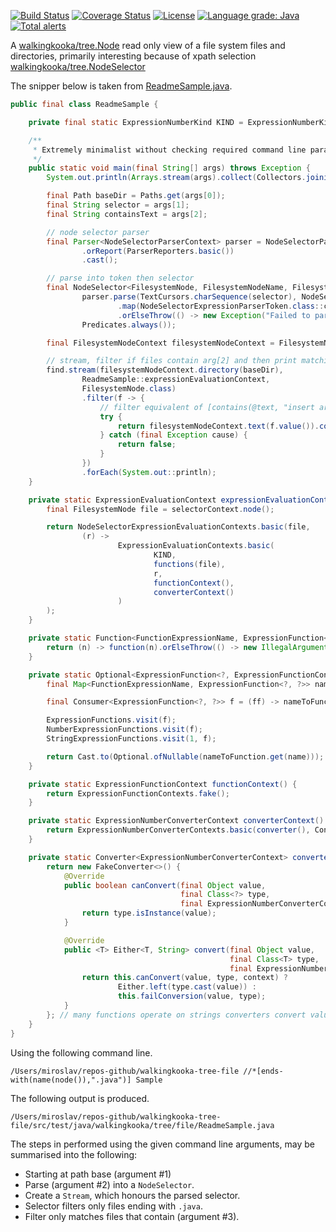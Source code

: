 [![Build Status](https://github.com/mP1/walkingkooka-tree-file/actions/workflows/build.yaml/badge.svg)](https://github.com/mP1/walkingkooka-tree-file/actions/workflows/build.yaml/badge.svg)
[![Coverage Status](https://coveralls.io/repos/github/mP1/walkingkooka-tree-file/badge.svg?branch=master)](https://coveralls.io/github/mP1/walkingkooka-tree-file?branch=master)
[![License](https://img.shields.io/badge/License-Apache%202.0-blue.svg)](https://opensource.org/licenses/Apache-2.0)
[![Language grade: Java](https://img.shields.io/lgtm/grade/java/g/mP1/walkingkooka-tree-file.svg?logo=lgtm&logoWidth=18)](https://lgtm.com/projects/g/mP1/walkingkooka-tree-file/context:java)
[![Total alerts](https://img.shields.io/lgtm/alerts/g/mP1/walkingkooka-tree-file.svg?logo=lgtm&logoWidth=18)](https://lgtm.com/projects/g/mP1/walkingkooka-tree-file/alerts/)



A [walkingkooka/tree.Node](https://github.com/mP1/walkingkooka/blob/master/Node.md) read only view of a file system files and directories, primarily interesting because of xpath selection [walkingkooka/tree.NodeSelector](https://github.com/mP1/walkingkooka/blob/master/src/main/java/walkingkooka/tree/select/NodeSelector.java)

The snipper below is taken from [ReadmeSample.java](https://github.com/mP1/walkingkooka-tree-file/tree/master/src/test/java/walkingkooka/tree/file/ReadmeSample.java).

```java
public final class ReadmeSample {

    private final static ExpressionNumberKind KIND = ExpressionNumberKind.DEFAULT;

    /**
     * Extremely minimalist without checking required command line params are available, and other basics.
     */
    public static void main(final String[] args) throws Exception {
        System.out.println(Arrays.stream(args).collect(Collectors.joining(" ", "Command line args:\n", "\n")));

        final Path baseDir = Paths.get(args[0]);
        final String selector = args[1];
        final String containsText = args[2];

        // node selector parser
        final Parser<NodeSelectorParserContext> parser = NodeSelectorParsers.expression()
                .orReport(ParserReporters.basic())
                .cast();

        // parse into token then selector
        final NodeSelector<FilesystemNode, FilesystemNodeName, FilesystemNodeAttributeName, String> find = FilesystemNode.nodeSelectorExpressionParserToken(
                parser.parse(TextCursors.charSequence(selector), NodeSelectorParserContexts.basic(ExpressionNumberContexts.basic(KIND, MathContext.DECIMAL32)))
                        .map(NodeSelectorExpressionParserToken.class::cast)
                        .orElseThrow(() -> new Exception("Failed to parse selector")),
                Predicates.always());

        final FilesystemNodeContext filesystemNodeContext = FilesystemNodeContexts.basic(baseDir);

        // stream, filter if files contain arg[2] and then print matching files.
        find.stream(filesystemNodeContext.directory(baseDir),
                ReadmeSample::expressionEvaluationContext,
                FilesystemNode.class)
                .filter(f -> {
                    // filter equivalent of [contains(@text, "insert arg2 here"])
                    try {
                        return filesystemNodeContext.text(f.value()).contains(containsText);
                    } catch (final Exception cause) {
                        return false;
                    }
                })
                .forEach(System.out::println);
    }

    private static ExpressionEvaluationContext expressionEvaluationContext(final NodeSelectorContext<FilesystemNode, FilesystemNodeName, FilesystemNodeAttributeName, String> selectorContext) {
        final FilesystemNode file = selectorContext.node();

        return NodeSelectorExpressionEvaluationContexts.basic(file,
                (r) ->
                        ExpressionEvaluationContexts.basic(
                                KIND,
                                functions(file),
                                r,
                                functionContext(),
                                converterContext()
                        )
        );
    }

    private static Function<FunctionExpressionName, ExpressionFunction<?, ExpressionFunctionContext>> functions(final FilesystemNode file) {
        return (n) -> function(n).orElseThrow(() -> new IllegalArgumentException("Unknown function: " + n ));
    }

    private static Optional<ExpressionFunction<?, ExpressionFunctionContext>> function(final FunctionExpressionName name) {
        final Map<FunctionExpressionName, ExpressionFunction<?, ?>> nameToFunction = Maps.sorted();

        final Consumer<ExpressionFunction<?, ?>> f = (ff) -> nameToFunction.put(ff.name(), ff);

        ExpressionFunctions.visit(f);
        NumberExpressionFunctions.visit(f);
        StringExpressionFunctions.visit(1, f);

        return Cast.to(Optional.ofNullable(nameToFunction.get(name)));
    }

    private static ExpressionFunctionContext functionContext() {
        return ExpressionFunctionContexts.fake();
    }

    private static ExpressionNumberConverterContext converterContext() {
        return ExpressionNumberConverterContexts.basic(converter(), ConverterContexts.fake(), KIND);
    }

    private static Converter<ExpressionNumberConverterContext> converter() {
        return new FakeConverter<>() {
            @Override
            public boolean canConvert(final Object value,
                                      final Class<?> type,
                                      final ExpressionNumberConverterContext context) {
                return type.isInstance(value);
            }

            @Override
            public <T> Either<T, String> convert(final Object value,
                                                 final Class<T> type,
                                                 final ExpressionNumberConverterContext context) {
                return this.canConvert(value, type, context) ?
                        Either.left(type.cast(value)) :
                        this.failConversion(value, type);
            }
        }; // many functions operate on strings converters convert values to strings.
    }
}
```

Using the following command line.
```
/Users/miroslav/repos-github/walkingkooka-tree-file //*[ends-with(name(node()),".java")] Sample
```

The following output is produced.
```text
/Users/miroslav/repos-github/walkingkooka-tree-file/src/test/java/walkingkooka/tree/file/ReadmeSample.java
```

The steps in performed using the given command line arguments, may be summarised into the following:

- Starting at path base (argument #1)
- Parse (argument #2) into a `NodeSelector`.
- Create a `Stream`, which honours the parsed selector.
- Selector filters only files ending with `.java`.
- Filter only matches files that contain (argument #3).
